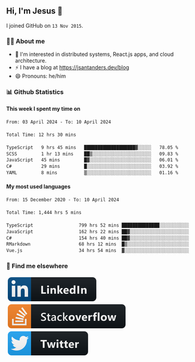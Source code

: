## Hi, I'm Jesus 👋

I joined GitHub on `13 Nov 2015`.

<!-- Talking about you -->

### 👨‍💻 About me

- 👦 I'm interested in distributed systems, React.js apps, and cloud architecture.
- ⚡️ I have a blog at <https://jsantanders.dev/blog>
- 😄 Pronouns: he/him

### 📊 Github Statistics

#### This week I spent my time on

<!--START_SECTION:weekly-->

```txt
From: 03 April 2024 - To: 10 April 2024

Total Time: 12 hrs 30 mins

TypeScript   9 hrs 45 mins   ███████████████████▓░░░░░   78.05 %
SCSS         1 hr 13 mins    ██▒░░░░░░░░░░░░░░░░░░░░░░   09.83 %
JavaScript   45 mins         █▓░░░░░░░░░░░░░░░░░░░░░░░   06.01 %
C#           29 mins         █░░░░░░░░░░░░░░░░░░░░░░░░   03.92 %
YAML         8 mins          ▒░░░░░░░░░░░░░░░░░░░░░░░░   01.16 %
```

<!--END_SECTION:weekly-->

#### My most used languages

<!--START_SECTION:alltime-->

```txt
From: 15 December 2020 - To: 10 April 2024

Total Time: 1,444 hrs 5 mins

TypeScript                 799 hrs 52 mins ██████████████░░░░░░░░░░░   55.39 %
JavaScript                 162 hrs 22 mins ██▓░░░░░░░░░░░░░░░░░░░░░░   11.24 %
C#                         154 hrs 40 mins ██▓░░░░░░░░░░░░░░░░░░░░░░   10.71 %
RMarkdown                  68 hrs 12 mins  █▒░░░░░░░░░░░░░░░░░░░░░░░   04.72 %
Vue.js                     34 hrs 54 mins  ▓░░░░░░░░░░░░░░░░░░░░░░░░   02.42 %
```

<!--END_SECTION:alltime-->

### 📢 Find me elsewhere

<p>
  <a target="_blank" href="https://linkedin.com/in/jsantanders">
    <img src="https://github.com/jsantanders/jsantanders/blob/master/img/linkedin.svg" alt="LinkedIn" style="vertical-align:top; margin:4px">
  </a>
  
  <a target="_blank" href="https://stackoverflow.com/users/7318331/jesus-santander">
    <img src="https://github.com/jsantanders/jsantanders/blob/master/img/stackoverflow.svg" alt="StackOverflow" style="vertical-align:top; margin:4px">
  </a>
  
  <a target="_blank" href="http://twitter.com/jsantanders">
    <img src="https://github.com/jsantanders/jsantanders/blob/master/img/twitter.svg" alt="Twitter" style="vertical-align:top; margin:4px">
  </a>
</p>
